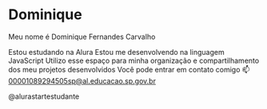 # Dominique
Meu nome é Dominique Fernandes Carvalho

Estou estudando na Alura
Estou me desenvolvendo na linguagem JavaScript
Utilizo esse espaço para minha organização e compartilhamento dos meu projetos desenvolvidos
Você pode entrar em contato comigo 📫
00001089294505sp@al.educacao.sp.gov.br

@alurastartestudante
